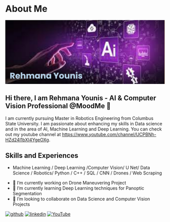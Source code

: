# About Me

 
![AI & Computer Vision Professional @MoodMe](https://github.com/RehmanaYounis/RehmanaYounis/blob/main/banner%20(1).png)
## Hi there, I am Rehmana Younis  - AI & Computer Vision Professional @MoodMe 👋
I am currently pursuing Master in Robotics Engineering from Columbus State University. I am passionate about enhancing my skills in Data science and in the area of AI, Machine Learning and Deep Learning. You can check out my youtube channel at   https://www.youtube.com/channel/UCPBNh-HZd24l1bXI4YgeOXg. 

## Skills and Experiences
* Machine Learning / Deep Learning /Computer Vision/ U Net/  Data Science / Robotics/  Python / C++ / SQL /  CNN / Drones / Web Scraping 



- 🔭 I’m currently working on Drone Maneuvering Project 
- 🌱 I’m currently learning Deep Learning techniques for Panoptic Segmentation 
- 👯 I’m looking to collaborate on Data Science and Computer Vision Projects 


[<img src='https://cdn.jsdelivr.net/npm/simple-icons@3.0.1/icons/github.svg' alt='github' height='40'>](https://github.com/RehmanaYounis)  [<img src='https://cdn.jsdelivr.net/npm/simple-icons@3.0.1/icons/linkedin.svg' alt='linkedin' height='40'>](https://www.linkedin.com/in/https://www.linkedin.com/in/rehmana-younis//)  [<img src='https://cdn.jsdelivr.net/npm/simple-icons@3.0.1/icons/youtube.svg' alt='YouTube' height='40'>](https://www.youtube.com/channel/UCPBNh-HZd24l1bXI4YgeOXg)  














<!---
RehmanaYounis/RehmanaYounis is a ✨ special ✨ repository because its `README.md` (this file) appears on your GitHub profile.
You can click the Preview link to take a look at your changes.
--->
